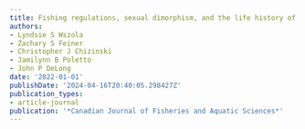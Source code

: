```yaml
---
title: Fishing regulations, sexual dimorphism, and the life history of harvest
authors:
- Lyndsie S Wszola
- Zachary S Feiner
- Christopher J Chizinski
- Jamilynn B Poletto
- John P DeLong
date: '2022-01-01'
publishDate: '2024-04-16T20:40:05.298427Z'
publication_types:
- article-journal
publication: '*Canadian Journal of Fisheries and Aquatic Sciences*'
---
```

